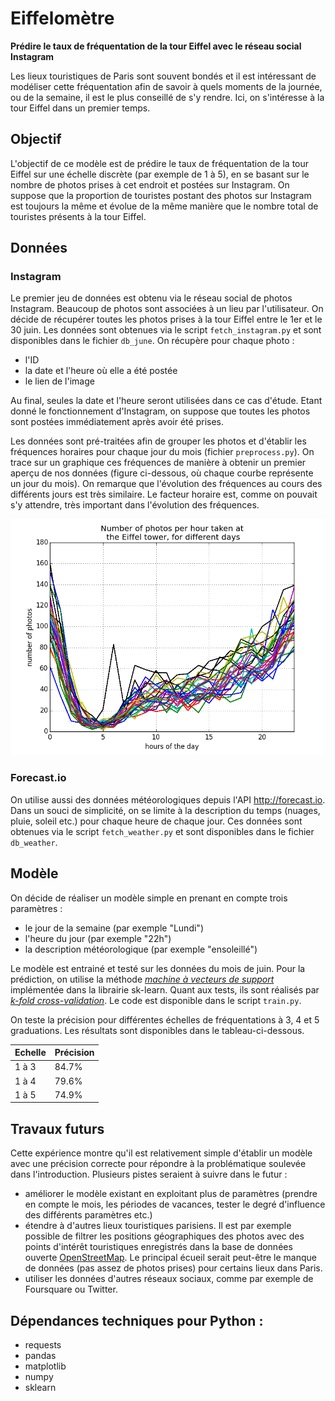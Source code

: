 # Eiffelomètre
**Prédire le taux de fréquentation de la tour Eiffel avec le réseau social Instagram**

Les lieux touristiques de Paris sont souvent bondés et il est intéressant de modéliser cette fréquentation afin de savoir à quels moments de la journée, ou de la semaine, il est le plus conseillé de s'y rendre. Ici, on s'intéresse à la tour Eiffel dans un premier temps.

## Objectif
L'objectif de ce modèle est de prédire le taux de fréquentation de la tour Eiffel sur une échelle discrète (par exemple de 1 à 5), en se basant sur le nombre de photos prises à cet endroit et postées sur Instagram. On suppose que la proportion de touristes postant des photos sur Instagram est toujours la même et évolue de la même manière que le nombre total de touristes présents à la tour Eiffel.

## Données
### Instagram
Le premier jeu de données est obtenu via le réseau social de photos Instagram. Beaucoup de photos sont associées à un lieu par l'utilisateur. On décide de récupérer toutes les photos prises à la tour Eiffel entre le 1er et le 30 juin. Les données sont obtenues via le script `fetch_instagram.py` et sont disponibles dans le fichier `db_june`.
On récupère pour chaque photo :
* l'ID
* la date et l'heure où elle a été postée
* le lien de l'image

Au final, seules la date et l'heure seront utilisées dans ce cas d'étude. Etant donné le fonctionnement d'Instagram, on suppose que toutes les photos sont postées immédiatement après avoir été prises.

Les données sont pré-traitées afin de grouper les photos et d'établir les fréquences horaires pour chaque jour du mois (fichier `preprocess.py`). On trace sur un graphique ces fréquences de manière à obtenir un premier aperçu de nos données (figure ci-dessous, où chaque courbe représente un jour du mois). On remarque que l'évolution des fréquences au cours des différents jours est très similaire. Le facteur horaire est, comme on pouvait s'y attendre, très important dans l'évolution des fréquences.

![Fréquences](https://raw.githubusercontent.com/jwheatp/eiffelometre/master/images/plot.png)

### Forecast.io
On utilise aussi des données météorologiques depuis l'API http://forecast.io. Dans un souci de simplicité, on se limite à la description du temps (nuages, pluie, soleil etc.) pour chaque heure de chaque jour. Ces données sont obtenues via le script `fetch_weather.py` et sont disponibles dans le fichier `db_weather`.

## Modèle
On décide de réaliser un modèle simple en prenant en compte trois paramètres :
* le jour de la semaine (par exemple "Lundi")
* l'heure du jour (par exemple "22h")
* la description météorologique (par exemple "ensoleillé")

Le modèle est entrainé et testé sur les données du mois de juin. Pour la prédiction, on utilise la méthode [*machine à vecteurs de support*](http://scikit-learn.org/stable/modules/generated/sklearn.svm.SVC.html#sklearn.svm.SVC) implémentée dans la librairie sk-learn. Quant aux tests, ils sont réalisés par [*k-fold cross-validation*](https://en.wikipedia.org/wiki/Cross-validation_(statistics)). Le code est disponible dans le script `train.py`.

On teste la précision pour différentes échelles de fréquentations à 3, 4 et 5 graduations. Les résultats sont disponibles dans le tableau-ci-dessous.

| Echelle | Précision |
| ------------- | ------------- |
| 1 à 3  | 84.7%  |
| 1 à 4  | 79.6%  |
| 1 à 5  | 74.9%  |

## Travaux futurs
Cette expérience montre qu'il est relativement simple d'établir un modèle avec une précision correcte pour répondre à la problématique soulevée dans l'introduction. Plusieurs pistes seraient à suivre dans le futur : 
* améliorer le modèle existant en exploitant plus de paramètres (prendre en compte le mois, les périodes de vacances, tester le degré d'influence des différents paramètres etc.)
* étendre à d'autres lieux touristiques parisiens. Il est par exemple possible de filtrer les positions géographiques des photos avec des points d'intérêt touristiques enregistrés dans la base de données ouverte [OpenStreetMap](http://wiki.openstreetmap.org/wiki/Points_of_interest). Le principal écueil serait peut-être le manque de données (pas assez de photos prises) pour certains lieux dans Paris.
* utiliser les données d'autres réseaux sociaux, comme par exemple de Foursquare ou Twitter.


## Dépendances techniques pour Python : 
* requests
* pandas
* matplotlib
* numpy
* sklearn
